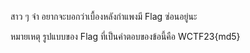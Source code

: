 สาว ๆ จ๋า อยากจะบอกว่าเบื้องหลังกำแพงมี Flag ซ่อนอยู่นะ

หมายเหตุ รูปแบบของ Flag ที่เป็นคำตอบของข้อนี้คือ WCTF23{md5}
